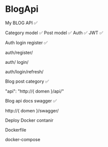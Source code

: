 # BlogApi
My BLOG API ✅

Category model ✅
Post model ✅
Auth ✅
JWT ✅

Auth login register ✅

 auth/register/
 
 auth/ login/
 
 auth/login/refresh/ 

Blog post category ✅

 "api": "http://{ domen }/api/" 
 
Blog api docs swagger ✅
 
 http://{ domen }/swagger/ 
 
 Deploy Docker contanir
 
 Dockerfile
 
 docker-compose 
 
 
 
 
